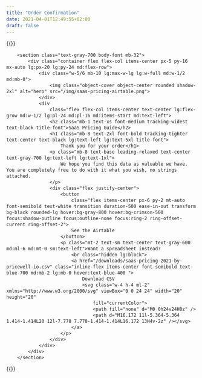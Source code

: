```yaml
---
title: "Order Confirmation"
date: 2021-04-01T12:49:55+02:00
draft: false
---
```

{{<rawhtml>}}

        <section class="text-gray-700 body-font mb-32">
            <div class="container flex flex-col items-center px-5 py-16 mx-auto lg:px-20 lg:py-24 md:flex-row">
                <div class="w-5/6 mb-10 lg:max-w-lg lg:w-full md:w-1/2 md:mb-0">
                    <img class="object-cover object-center rounded shadow-2xl" alt="hero" src="/img/saas-pricing-airtable.png">
                </div>
                <div
                    class="flex flex-col items-center text-center lg:flex-grow md:w-1/2 lg:pl-24 md:pl-16 md:items-start md:text-left">
                    <h2 class="mb-1 text-xs font-medium tracking-widest text-black title-font">SaaS Pricing Guide</h2>
                    <h1 class="mb-8 text-2xl font-bold tracking-tighter text-center text-black lg:text-left lg:text-5xl title-font">
                        Thank you for your order</h1>
                    <p class="mb-8 text-base leading-relaxed text-center text-gray-700 lg:text-left lg:text-1xl">
                        We hope you find this data as valuable we have. You are completely free to do with it what you wish, no strings attached.
                    </p>
                    <div class="flex justify-center">
                        <button
                            class="flex items-center px-6 py-2 mt-auto font-semibold text-white transition duration-500 ease-in-out transform bg-black rounded-lg hover:bg-gray-800 hover:bg-crimson-500 focus:shadow-outline focus:outline-none focus:ring-2 ring-offset-current ring-offset-2">
                            See the Airtable
                        </button>
                        <p class="mt-2 text-sm text-center text-gray-600 md:ml-6 md:mt-0 sm:text-left">Want a spreadsheet instead?
                            <br class="hidden lg:block">
                            <a href="/downloads/saas-pricing-2021-by-pricewell-io.csv" class="inline-flex items-center font-semibold text-blue-700 md:mb-2 lg:mb-0 hover:text-blue-400 ">
                                Download CSV
                                <svg class="w-4 h-4 ml-2" xmlns="http://www.w3.org/2000/svg" viewBox="0 0 24 24" width="20" height="20"
                                    fill="currentColor">
                                    <path fill="none" d="M0 0h24v24H0z" />
                                    <path d="M16.172 11l-5.364-5.364 1.414-1.414L20 12l-7.778 7.778-1.414-1.414L16.172 13H4v-2z" /></svg>
                            </a>
                        </p>
                    </div>
                </div>
            </div>
        </section>

{{</rawhtml>}}
